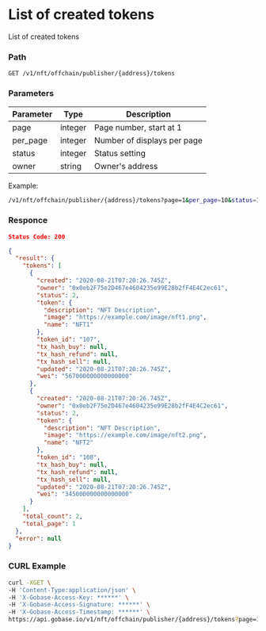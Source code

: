 # List of created tokens

List of created tokens

### Path
```
GET /v1/nft/offchain/publisher/{address}/tokens
```

### Parameters

|  Parameter   |  Type            | Description                 |
| ------------ | ---------------- | --------------------------- |
|  page        |  integer         | Page number, start at 1     |
|  per_page    |  integer         | Number of displays per page |
|  status      |  integer         | Status setting              |
|  owner       |  string          | Owner's address             |

Example:
```sh
/v1/nft/offchain/publisher/{address}/tokens?page=1&per_page=10&status=1,4&owner=0x12345...
```

### Responce
```json
Status Code: 200

{
  "result": {
    "tokens": [
      {
        "created": "2020-08-21T07:20:26.745Z",
        "owner": "0x0eb2F75e2D467e4604235e99E28b2fF4E4C2ec61",
        "status": 2,
        "token": {
          "description": "NFT Description",
          "image": "https://example.com/image/nft1.png",
          "name": "NFT1"
        },
        "token_id": "107",
        "tx_hash_buy": null,
        "tx_hash_refund": null,
        "tx_hash_sell": null,
        "updated": "2020-08-21T07:20:26.745Z",
        "wei": "567000000000000000"
      },
      {
        "created": "2020-08-21T07:20:26.745Z",
        "owner": "0x0eb2F75e2D467e4604235e99E28b2fF4E4C2ec61",
        "status": 2,
        "token": {
          "description": "NFT Description",
          "image": "https://example.com/image/nft2.png",
          "name": "NFT2"
        },
        "token_id": "108",
        "tx_hash_buy": null,
        "tx_hash_refund": null,
        "tx_hash_sell": null,
        "updated": "2020-08-21T07:20:26.745Z",
        "wei": "345000000000000000"
      }
    ],
    "total_count": 2,
    "total_page": 1
  },
  "error": null
}
```

### CURL Example
```bash
curl -XGET \
-H 'Content-Type:application/json' \
-H 'X-Gobase-Access-Key: ******' \
-H 'X-Gobase-Access-Signature: ******' \
-H 'X-Gobase-Access-Timestamp: ******' \
https://api.gobase.io/v1/nft/offchain/publisher/{address}/tokens?page=1&per_page=10&status=1,4&owner=0x12345..
```
